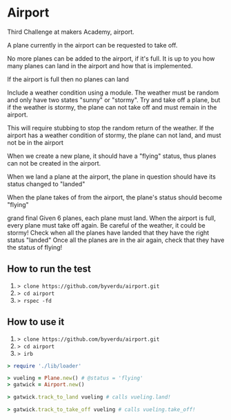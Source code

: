  Airport
=========

Third Challenge at makers Academy, airport.

A plane currently in the airport can be requested to take off.

 No more planes can be added to the airport, if it's full.
 It is up to you how many planes can land in the airport and how that is implemented.

 If the airport is full then no planes can land

 Include a weather condition using a module.
 The weather must be random and only have two states "sunny" or "stormy".
 Try and take off a plane, but if the weather is stormy, the plane can not take off and must remain in the airport.
 
 This will require stubbing to stop the random return of the weather.
 If the airport has a weather condition of stormy,
 the plane can not land, and must not be in the airport


 When we create a new plane, it should have a "flying" status, thus planes can not be created in the airport.

 When we land a plane at the airport, the plane in question should have its status changed to "landed"

 When the plane takes of from the airport, the plane's status should become "flying"


 grand final
 Given 6 planes, each plane must land. When the airport is full, every plane must take off again.
 Be careful of the weather, it could be stormy!
 Check when all the planes have landed that they have the right status "landed"
 Once all the planes are in the air again, check that they have the status of flying!

## How to run the test

1. `> clone https://github.com/byverdu/airport.git`
2. `> cd airport`
3. `> rspec -fd`

## How to use it

1. `> clone https://github.com/byverdu/airport.git`
2. `> cd airport`
3. `> irb`

```ruby
> require './lib/loader'

> vueling = Plane.new() # @status = 'flying'
> gatwick = Airport.new()

> gatwick.track_to_land vueling # calls vueling.land!

> gatwick.track_to_take_off vueling # calls vueling.take_off!

```













